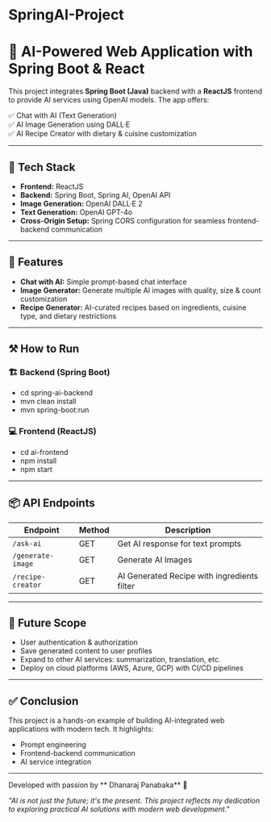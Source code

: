 # SpringAI-Project
# 🌟 AI-Powered Web Application with Spring Boot & React

This project integrates **Spring Boot (Java)** backend with a **ReactJS** frontend to provide AI services using OpenAI models. The app offers:

✅ Chat with AI (Text Generation)  
✅ AI Image Generation using DALL·E  
✅ AI Recipe Creator with dietary & cuisine customization  

---

## 📁 Tech Stack

- **Frontend:** ReactJS  
- **Backend:** Spring Boot, Spring AI, OpenAI API  
- **Image Generation:** OpenAI DALL·E 2  
- **Text Generation:** OpenAI GPT-4o  
- **Cross-Origin Setup:** Spring CORS configuration for seamless frontend-backend communication  

---

## 🚀 Features

- **Chat with AI:** Simple prompt-based chat interface  
- **Image Generator:** Generate multiple AI images with quality, size & count customization  
- **Recipe Generator:** AI-curated recipes based on ingredients, cuisine type, and dietary restrictions  

---

## ⚒️ How to Run

### 🏗️ Backend (Spring Boot)

- cd spring-ai-backend
- mvn clean install
- mvn spring-boot:run

### 💻 Frontend (ReactJS)

- cd ai-frontend
- npm install
- npm start

---
## 📦 API Endpoints

| Endpoint           | Method | Description                                     |
|--------------------|--------|-------------------------------------------------|
| `/ask-ai`          | GET    | Get AI response for text prompts                |
| `/generate-image`  | GET    | Generate AI Images                              |
| `/recipe-creator`  | GET    | AI Generated Recipe with ingredients filter     |

---

## 🌱 Future Scope

- User authentication & authorization  
- Save generated content to user profiles  
- Expand to other AI services: summarization, translation, etc.  
- Deploy on cloud platforms (AWS, Azure, GCP) with CI/CD pipelines  

---

## ✅ Conclusion

This project is a hands-on example of building AI-integrated web applications with modern tech. It highlights:

- Prompt engineering  
- Frontend-backend communication  
- AI service integration  
---
Developed with passion by ** Dhanaraj Panabaka** 🚀  

_"AI is not just the future; it's the present. This project reflects my dedication to exploring practical AI solutions with modern web development."_

